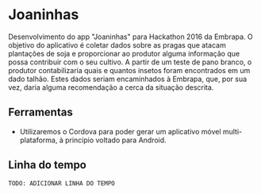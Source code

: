 Joaninhas
=========

Desenvolvimento do app "Joaninhas" para Hackathon 2016 da Embrapa. O objetivo do aplicativo é coletar dados sobre as pragas que atacam plantações de soja e proporcionar ao produtor alguma informação que possa contribuir com o seu cultivo. A partir de um teste de pano branco, o produtor contabilizaria quais e quantos insetos foram encontrados em um dado talhão. Estes dados seriam encaminhados à Embrapa, que, por sua vez, daria alguma recomendação a cerca da situação descrita.

Ferramentas
-----------

- Utilizaremos o Cordova para poder gerar um aplicativo móvel multi-plataforma, à princípio voltado para Android.

Linha do tempo
--------------

```
TODO: ADICIONAR LINHA DO TEMPO
```
